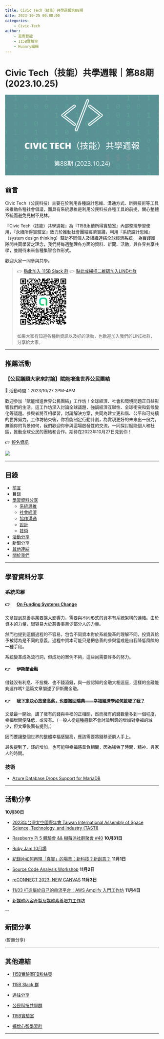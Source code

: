 ```yaml
---
title: Civic Tech（技能）共學週報第88期
date: 2023-10-25 00:00:00
categories:
	- Civic-Tech
author:
	- 嘉鼎智能
	- 115B實驗室
	- Huanry編輯
---
```

# Civic Tech（技能）共學週報｜第88期 (2023.10.25)

![Civic-Tech-88](/img/ct/88.png)

## 前言

Civic Tech（公民科技）主要在於利用各種設計思維、溝通方式、新興技術等工具來推動各種社會倡議，而具有系統思維是利用公民科技各種工具的前提，關心整體系統而避免見樹不見林。

『Civic Tech（技能）共學週報』為『115B永續所得實驗室』內部整理學習使用，『永續所得實驗室』致力於推動社會團結經濟實踐，利用『系統設計思維』（system design thinking）幫助不同個人及組織連結全球經濟系統。
為實踐團隊間共同學習之理念，我們將每週整理各方面的資料、新聞、活動，與各界共享共學，並期待未來各種集智合作形式。

歡迎大家一同參與共學。

>👉  [點此加入 115B Slack 群](https://bit.ly/Slack115b)
>👉  [點此或掃描二維碼加入LINE社群](https://line.me/ti/g2/Dj4AkbdDsY6o4D_CdDUB6Q)
>[![公民科技共學群](/img/產品共學群.jpg)](https://line.me/ti/g2/Dj4AkbdDsY6o4D_CdDUB6Q)
>
>如果大家有知道各種新資訊以及好的活動，也歡迎加入我們的LINE社群，分享給大家。


---
## 推薦活動

### 【公民議題大家來討論】賦能增進世界公民團結

🔶 活動時間：2023/10/27 2PM-4PM

歡迎參加「賦能增進世界公民團結」工作坊！全球經濟、社會和環境問題正日益影響我們的生活。這工作坊深入討論全球議題，強調經濟互聯性、全球衝突和氣候變化等議題。參與者將互相學習，討論解決方案，共同為建立更和諧、公平和可持續的世界努力。工作坊結束後，你將能制定行動計劃，為實現更好的未來出一份力。無論你的背景如何，我們歡迎你參與這場啟發性的交流，一同探討賦能個人和社區，推動全球公民的團結和合作。期待在2023年10月27日見到你！

👉 [報名資訊](https://www.accupass.com/event/2310050322539633027300)

![](https://static.accupass.com/eventbanner/2310060651083033355990.jpg)

---
## 目錄
- [前言](#前言)
- [目錄](#目錄)
- [學習資料分享](#學習資料分享)
	- [系統思維](#系統思維)
	- [社會經濟](#社會經濟)
	- [協作溝通](#協作溝通)
	- [設計](#設計)
	- [技術](#技術)
- [活動分享](#活動分享)
- [新聞分享](#新聞分享)
- [其他連結](#其他連結)
- [關於我們](#關於我們)

---
## 學習資料分享
### 系統思維

#### 👉 &emsp; [On Funding Systems Change](https://medium.com/transformation-capital/on-funding-systems-change-b1046c13cbc9)

文章提到慈善事業要擴大影響力，需要與不同形式的資本有系統架構的連結。由於資本的力量，很容易大於慈善事業少部分人的力量。

然而也提到這個過程的不容易，包含不同資本對於系統變革的理解不同，投資與給予被認為是不同的意義，過程中資本可能只是把慈善的參與當成是自我降低風險的一種手段。

系統變革成為流行詞，但成功的案例不夠，這些尚需要許多的努力。

#### 👉 &emsp; [伊斯蘭金融](https://medium.com/acis-intellicollective/%E4%BC%8A%E6%96%AF%E8%98%AD%E9%87%91%E8%9E%8D-ac97fc343976)


借錢沒有利息、不投機、也不錢滾錢，與一般認知的金融大相逕庭，這樣的金融能夠運作嗎? 這篇文章闡述了伊斯蘭金融。

#### 👉 &emsp; [我下定決心放棄高薪，也要搬回瑞典——幸福經濟學如何啟發了我？](https://www.cheers.com.tw/article/article.action?id=5102452&page=1)

文章最一開始，講了擁有的錢與幸福的正相關，然而擁有的錢數量多到一個程度，幸福增間便降低，或沒有。（一般人從這種邏輯不會討論到錢的增加對幸福的減少，但文章後面有提到。）

因而要讓整個世界的整體幸福感變高，應該需要將錢移至窮人手上。

最後提到了，錢的增加，也可能與幸福感呈負相關，因為犧牲了時間、精神、與家人的時間。


### 技術

- [Azure Database Drops Support for MariaDB](https://www.infoq.com/news/2023/09/azure-database-mariadb/)

---
## 活動分享

**10月30日**
- [2023年台灣太空國際年會 Taiwan International Assembly of Space Science, Technology, and Industry (TASTI)](https://tasa.kktix.cc/events/tasti-2023)

- [Raspberry Pi 5 體驗會 && 樹莓派社群聚會 #40](https://raspberrypi-tw-bdfa45.kktix.cc/events/meetup40)
**10月31日**
- [Ruby Jam 10月場](https://rubytaiwan.kktix.cc/events/rubyjam2310)

- [紀錄片如何再現「真實」的場景：新科技？新創意？](https://www.accupass.com/event/2310110942395283096490)
**11月1日**
- [Source Code Analysis Workshop](https://www.accupass.com/event/2309250413251569530975)
**11月2日**
- [reCONNECT 2023: NEW CANVAS](https://www.accupass.com/event/2309211131587408432870)
**11月3日**
- [11/03 打造屬於自己的串流平台：AWS Amplify 入門工作坊](https://www.surveycake.com/s/8yBb7)
**11月4日**
- [新媒體內容產製及媒體素養培力工作坊](https://www.accupass.com/event/2310171020062136203783)


--
## 新聞分享

(暫無分享)

---
## 其他連結

- [115B實驗室FB粉絲頁](https://www.facebook.com/%E6%B0%B8%E7%BA%8C%E6%89%80%E5%BE%97%E5%AF%A6%E9%A9%97%E5%AE%A4-102916798609139)

- [115B Slack 群](https://bit.ly/Slack115b)

- [過往分享](/categories/Civic-Tech)

- [公民科技共學群](https://line.me/ti/g2/Dj4AkbdDsY6o4D_CdDUB6Q?utm_source=invitation&utm_medium=link_copy&utm_campaign=default)

- [115B實驗室](https://line.me/ti/g2/asPFU-0w4o9MIRSBdb4gtg?utm_source=invitation&utm_medium=link_copy&utm_campaign=default)

- [擴增心智學習群](https://line.me/ti/g2/asPFU-0w4o9MIRSBdb4gtg?utm_source=invitation&utm_medium=link_copy&utm_campaign=default)

---
